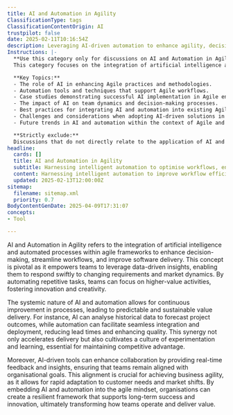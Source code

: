 ```yaml
---
title: AI and Automation in Agility
ClassificationType: tags
ClassificationContentOrigin: AI
trustpilot: false
date: 2025-02-11T10:16:54Z
description: Leveraging AI-driven automation to enhance agility, decision-making, and software delivery.
Instructions: |-
  **Use this category only for discussions on AI and Automation in Agility.**  
  This category focuses on the integration of artificial intelligence and automation technologies within Agile frameworks to improve processes, enhance decision-making, and streamline software delivery. It aims to explore how AI can support Agile methodologies and contribute to overall business agility.

  **Key Topics:**
  - The role of AI in enhancing Agile practices and methodologies.
  - Automation tools and techniques that support Agile workflows.
  - Case studies demonstrating successful AI implementation in Agile environments.
  - The impact of AI on team dynamics and decision-making processes.
  - Best practices for integrating AI and automation into existing Agile frameworks.
  - Challenges and considerations when adopting AI-driven solutions in Agile settings.
  - Future trends in AI and automation within the context of Agile and DevOps.

  **Strictly exclude:**  
  Discussions that do not directly relate to the application of AI and automation in Agile practices, such as general AI theories, unrelated software development methodologies, or non-Agile frameworks. Misinterpretations of AI's role in Agile or automation that do not align with the principles of Agile philosophy should also be excluded.
headline:
  cards: []
  title: AI and Automation in Agility
  subtitle: Harnessing intelligent automation to optimise workflows, enhance decision-making, and streamline software delivery processes.
  content: Harnessing intelligent automation to improve workflow efficiency, facilitate informed decision-making, and accelerate software delivery. Posts should explore the integration of AI technologies, the impact on team dynamics, and the enhancement of process visibility, drawing insights from established methodologies and frameworks in the field.
  updated: 2025-02-13T12:00:00Z
sitemap:
  filename: sitemap.xml
  priority: 0.7
BodyContentGenDate: 2025-04-09T17:31:07
concepts:
- Tool

---
```

AI and Automation in Agility refers to the integration of artificial intelligence and automated processes within agile frameworks to enhance decision-making, streamline workflows, and improve software delivery. This concept is pivotal as it empowers teams to leverage data-driven insights, enabling them to respond swiftly to changing requirements and market dynamics. By automating repetitive tasks, teams can focus on higher-value activities, fostering innovation and creativity.

The systemic nature of AI and automation allows for continuous improvement in processes, leading to predictable and sustainable value delivery. For instance, AI can analyse historical data to forecast project outcomes, while automation can facilitate seamless integration and deployment, reducing lead times and enhancing quality. This synergy not only accelerates delivery but also cultivates a culture of experimentation and learning, essential for maintaining competitive advantage.

Moreover, AI-driven tools can enhance collaboration by providing real-time feedback and insights, ensuring that teams remain aligned with organisational goals. This alignment is crucial for achieving business agility, as it allows for rapid adaptation to customer needs and market shifts. By embedding AI and automation into the agile mindset, organisations can create a resilient framework that supports long-term success and innovation, ultimately transforming how teams operate and deliver value.

